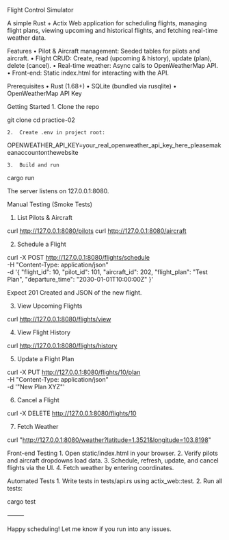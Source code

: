 Flight Control Simulator

A simple Rust + Actix Web application for scheduling flights, managing flight plans, viewing upcoming and historical flights, and fetching real-time weather data.

Features
	•	Pilot & Aircraft management: Seeded tables for pilots and aircraft.
	•	Flight CRUD: Create, read (upcoming & history), update (plan), delete (cancel).
	•	Real-time weather: Async calls to OpenWeatherMap API.
	•	Front-end: Static index.html for interacting with the API.

Prerequisites
	•	Rust (1.68+)
	•	SQLite (bundled via rusqlite)
	•	OpenWeatherMap API Key

Getting Started
	1.	Clone the repo

git clone <your-repo-url>
cd practice-02


	2.	Create .env in project root:

OPENWEATHER_API_KEY=your_real_openweather_api_key_here_pleasemakeanaccountonthewebsite


	3.	Build and run

cargo run

The server listens on 127.0.0.1:8080.

Manual Testing (Smoke Tests)

1. List Pilots & Aircraft

curl http://127.0.0.1:8080/pilots
curl http://127.0.0.1:8080/aircraft

2. Schedule a Flight

curl -X POST http://127.0.0.1:8080/flights/schedule \
  -H "Content-Type: application/json" \
  -d '{
    "flight_id": 10,
    "pilot_id": 101,
    "aircraft_id": 202,
    "flight_plan": "Test Plan",
    "departure_time": "2030-01-01T10:00:00Z"
}'

Expect 201 Created and JSON of the new flight.

3. View Upcoming Flights

curl http://127.0.0.1:8080/flights/view

4. View Flight History

curl http://127.0.0.1:8080/flights/history

5. Update a Flight Plan

curl -X PUT http://127.0.0.1:8080/flights/10/plan \
  -H "Content-Type: application/json" \
  -d '"New Plan XYZ"'

6. Cancel a Flight

curl -X DELETE http://127.0.0.1:8080/flights/10

7. Fetch Weather

curl "http://127.0.0.1:8080/weather?latitude=1.3521&longitude=103.8198"

Front-end Testing
	1.	Open static/index.html in your browser.
	2.	Verify pilots and aircraft dropdowns load data.
	3.	Schedule, refresh, update, and cancel flights via the UI.
	4.	Fetch weather by entering coordinates.

Automated Tests
	1.	Write tests in tests/api.rs using actix_web::test.
	2.	Run all tests:

cargo test



⸻

Happy scheduling! Let me know if you run into any issues.

